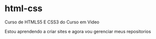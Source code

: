 # html-css
Curso de HTMLS5 E CSS3 do Curso em Video

Estou aprendendo a criar sites e agora vou gerenciar meus repositorios